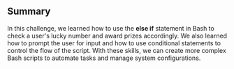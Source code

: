 ## Summary


In this challenge, we learned how to use the **else if** statement in Bash to check a user's lucky number and award prizes accordingly. We also learned how to prompt the user for input and how to use conditional statements to control the flow of the script. With these skills, we can create more complex Bash scripts to automate tasks and manage system configurations.